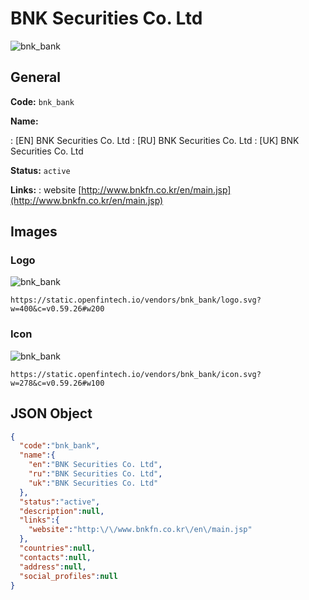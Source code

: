 
# BNK Securities Co. Ltd 
![bnk_bank](https://static.openfintech.io/vendors/bnk_bank/logo.svg?w=400&c=v0.59.26#w200)  

## General 
 
**Code:** `bnk_bank` 
 
**Name:** 
 
:	[EN] BNK Securities Co. Ltd 
:	[RU] BNK Securities Co. Ltd 
:	[UK] BNK Securities Co. Ltd 
 
**Status:** `active` 
 
**Links:** 
: website [http://www.bnkfn.co.kr/en/main.jsp](http://www.bnkfn.co.kr/en/main.jsp) 
 

## Images 

### Logo 
 
![bnk_bank](https://static.openfintech.io/vendors/bnk_bank/logo.svg?w=400&c=v0.59.26#w200)  

```
https://static.openfintech.io/vendors/bnk_bank/logo.svg?w=400&c=v0.59.26#w200
```  

### Icon 
 
![bnk_bank](https://static.openfintech.io/vendors/bnk_bank/icon.svg?w=278&c=v0.59.26#w100)  

```
https://static.openfintech.io/vendors/bnk_bank/icon.svg?w=278&c=v0.59.26#w100
```  

## JSON Object 

```json
{
  "code":"bnk_bank",
  "name":{
    "en":"BNK Securities Co. Ltd",
    "ru":"BNK Securities Co. Ltd",
    "uk":"BNK Securities Co. Ltd"
  },
  "status":"active",
  "description":null,
  "links":{
    "website":"http:\/\/www.bnkfn.co.kr\/en\/main.jsp"
  },
  "countries":null,
  "contacts":null,
  "address":null,
  "social_profiles":null
}
```  
